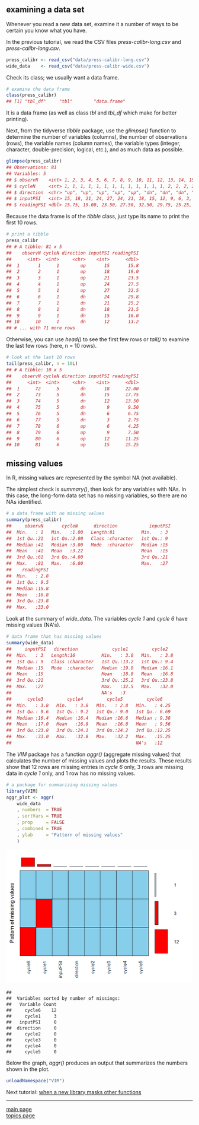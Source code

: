 
examining a data set
--------------------

Whenever you read a new data set, examine it a number of ways to be certain you know what you have.

In the previous tutorial, we read the CSV files *press-calibr-long.csv* and *press-calibr-long.csv*.

``` r
press_calibr <- read_csv("data/press-calibr-long.csv")
wide_data    <- read_csv("data/press-calibr-wide.csv")
```

Check its class; we usually want a data frame.

``` r
# examine the data frame
class(press_calibr)
## [1] "tbl_df"     "tbl"        "data.frame"
```

It is a data frame (as well as class *tbl* and *tbl\_df* which make for better printing).

Next, from the tidyverse *tibble* package, use the *glimpse()* function to determine the number of variables (columns), the number of observations (rows), the variable names (column names), the variable types (integer, character, double-precision, logical, etc.), and as much data as possible.

``` r
glimpse(press_calibr)
## Observations: 81
## Variables: 5
## $ observN    <int> 1, 2, 3, 4, 5, 6, 7, 8, 9, 10, 11, 12, 13, 14, 15, ...
## $ cycleN     <int> 1, 1, 1, 1, 1, 1, 1, 1, 1, 1, 1, 1, 1, 2, 2, 2, 2, ...
## $ direction  <chr> "up", "up", "up", "up", "up", "dn", "dn", "dn", "dn...
## $ inputPSI   <int> 15, 18, 21, 24, 27, 24, 21, 18, 15, 12, 9, 6, 3, 6,...
## $ readingPSI <dbl> 15.75, 19.00, 23.50, 27.50, 32.50, 29.75, 25.25, 21...
```

Because the data frame is of the *tibble* class, just type its name to print the first 10 rows.

``` r
# print a tibble
press_calibr
## # A tibble: 81 x 5
##    observN cycleN direction inputPSI readingPSI
##      <int>  <int>     <chr>    <int>      <dbl>
##  1       1      1        up       15       15.8
##  2       2      1        up       18       19.0
##  3       3      1        up       21       23.5
##  4       4      1        up       24       27.5
##  5       5      1        up       27       32.5
##  6       6      1        dn       24       29.8
##  7       7      1        dn       21       25.2
##  8       8      1        dn       18       21.5
##  9       9      1        dn       15       18.0
## 10      10      1        dn       12       13.2
## # ... with 71 more rows
```

Otherwise, you can use *head()* to see the first few rows or *tail()* to examine the last few rows (here, n = 10 rows).

``` r
# look at the last 10 rows
tail(press_calibr, n = 10L)
## # A tibble: 10 x 5
##    observN cycleN direction inputPSI readingPSI
##      <int>  <int>     <chr>    <int>      <dbl>
##  1      72      5        dn       18      22.00
##  2      73      5        dn       15      17.75
##  3      74      5        dn       12      13.50
##  4      75      5        dn        9       9.50
##  5      76      5        dn        6       6.75
##  6      77      5        dn        3       2.75
##  7      78      6        up        6       4.25
##  8      79      6        up        9       7.50
##  9      80      6        up       12      11.25
## 10      81      6        up       15      15.25
```

missing values
--------------

In R, missing values are represented by the symbol NA (not available).

The simplest check is *summary()*, then look for any variables with NAs. In this case, the long-form data set has no missing variables, so there are no NAs identified.

``` r
# a data frame with no missing values 
summary(press_calibr)
##     observN       cycleN      direction            inputPSI 
##  Min.   : 1   Min.   :1.00   Length:81          Min.   : 3  
##  1st Qu.:21   1st Qu.:2.00   Class :character   1st Qu.: 9  
##  Median :41   Median :3.00   Mode  :character   Median :15  
##  Mean   :41   Mean   :3.22                      Mean   :15  
##  3rd Qu.:61   3rd Qu.:4.00                      3rd Qu.:21  
##  Max.   :81   Max.   :6.00                      Max.   :27  
##    readingPSI  
##  Min.   : 2.8  
##  1st Qu.: 9.5  
##  Median :15.8  
##  Mean   :16.8  
##  3rd Qu.:23.8  
##  Max.   :33.0
```

Look at the summary of *wide\_data*. The variables *cycle 1* and *cycle 6* have missing values (NA's).

``` r
# data frame that has missing values
summary(wide_data)
##     inputPSI   direction             cycle1         cycle2    
##  Min.   : 3   Length:16          Min.   : 3.0   Min.   : 3.8  
##  1st Qu.: 9   Class :character   1st Qu.:13.2   1st Qu.: 9.4  
##  Median :15   Mode  :character   Median :19.0   Median :16.1  
##  Mean   :15                      Mean   :18.8   Mean   :16.8  
##  3rd Qu.:21                      3rd Qu.:25.2   3rd Qu.:23.8  
##  Max.   :27                      Max.   :32.5   Max.   :32.0  
##                                  NA's   :3                    
##      cycle3         cycle4         cycle5         cycle6     
##  Min.   : 3.8   Min.   : 3.8   Min.   : 2.8   Min.   : 4.25  
##  1st Qu.: 9.6   1st Qu.: 9.2   1st Qu.: 9.0   1st Qu.: 6.69  
##  Median :16.4   Median :16.4   Median :16.6   Median : 9.38  
##  Mean   :17.0   Mean   :16.8   Mean   :16.8   Mean   : 9.56  
##  3rd Qu.:23.8   3rd Qu.:24.1   3rd Qu.:24.2   3rd Qu.:12.25  
##  Max.   :33.0   Max.   :32.8   Max.   :32.2   Max.   :15.25  
##                                               NA's   :12
```

The *VIM* package has a function *aggr()* (aggregate missing values) that calculates the number of missing values and plots the results. These results show that 12 rows are missing entries in *cycle 6* only, 3 rows are missing data in *cycle 1* only, and 1 row has no missing values.

``` r
# a package for summarizing missing values 
library(VIM)
aggr_plot <- aggr(
    wide_data
    , numbers  = TRUE
    , sortVars = TRUE
    , prop     = FALSE
    , combined = TRUE
    , ylab     = "Pattern of missing values"
    )
```

![](tut-0404_examine-new-data_files/figure-markdown_github-ascii_identifiers/unnamed-chunk-10-1.png)

    ## 
    ##  Variables sorted by number of missings: 
    ##   Variable Count
    ##     cycle6    12
    ##     cycle1     3
    ##   inputPSI     0
    ##  direction     0
    ##     cycle2     0
    ##     cycle3     0
    ##     cycle4     0
    ##     cycle5     0

Below the graph, *aggr()* produces an output that summarizes the numbers shown in the plot.

``` r
unloadNamespace("VIM")
```

Next tutorial: [when a new library masks other functions](tut-0405_new-library-masks.md)

------------------------------------------------------------------------

[main page](../README.md)<br> [topics page](../README-by-topic.md)
